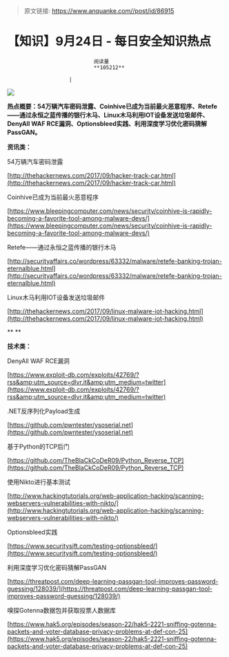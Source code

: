 > 原文链接: https://www.anquanke.com//post/id/86915 


# 【知识】9月24日 - 每日安全知识热点


                                阅读量   
                                **105212**
                            
                        |
                        
                                                                                    



[![](https://p1.ssl.qhimg.com/t0130e88aac2bde0651.png)](https://p1.ssl.qhimg.com/t0130e88aac2bde0651.png)

**热点概要：54万辆汽车密码泄露、<strong>Coinhive已成为当前最火恶意程序**、Retefe——通过永恒之蓝传播的银行木马、Linux木马利用IOT设备发送垃圾邮件、DenyAll WAF RCE漏洞、Optionsbleed实践、利用深度学习优化密码猜解PassGAN。</strong>



**<strong style="text-indent: 32px;">资讯类：**</strong>





54万辆汽车密码泄露

[http://thehackernews.com/2017/09/hacker-track-car.html](http://thehackernews.com/2017/09/hacker-track-car.html)



Coinhive已成为当前最火恶意程序

[https://www.bleepingcomputer.com/news/security/coinhive-is-rapidly-becoming-a-favorite-tool-among-malware-devs/](https://www.bleepingcomputer.com/news/security/coinhive-is-rapidly-becoming-a-favorite-tool-among-malware-devs/)



Retefe——通过永恒之蓝传播的银行木马

[http://securityaffairs.co/wordpress/63332/malware/retefe-banking-trojan-eternalblue.html](http://securityaffairs.co/wordpress/63332/malware/retefe-banking-trojan-eternalblue.html)



Linux木马利用IOT设备发送垃圾邮件

[http://thehackernews.com/2017/09/linux-malware-iot-hacking.html](http://thehackernews.com/2017/09/linux-malware-iot-hacking.html)

** **

**技术类：**



DenyAll WAF RCE漏洞

[https://www.exploit-db.com/exploits/42769/?rss&amp;utm_source=dlvr.it&amp;utm_medium=twitter](https://www.exploit-db.com/exploits/42769/?rss&amp;utm_source=dlvr.it&amp;utm_medium=twitter)



.NET反序列化Payload生成

[https://github.com/pwntester/ysoserial.net](https://github.com/pwntester/ysoserial.net)



基于Python的TCP后门

[https://github.com/TheBlaCkCoDeR09/Python_Reverse_TCP](https://github.com/TheBlaCkCoDeR09/Python_Reverse_TCP)



使用Nikto进行基本测试

[http://www.hackingtutorials.org/web-application-hacking/scanning-webservers-vulnerabilities-with-nikto/](http://www.hackingtutorials.org/web-application-hacking/scanning-webservers-vulnerabilities-with-nikto/)



Optionsbleed实践

[https://www.securitysift.com/testing-optionsbleed/](https://www.securitysift.com/testing-optionsbleed/)



利用深度学习优化密码猜解PassGAN

[https://threatpost.com/deep-learning-passgan-tool-improves-password-guessing/128039/](https://threatpost.com/deep-learning-passgan-tool-improves-password-guessing/128039/)



嗅探Gotenna数据包并获取投票人数据库

[https://www.hak5.org/episodes/season-22/hak5-2221-sniffing-gotenna-packets-and-voter-database-privacy-problems-at-def-con-25](https://www.hak5.org/episodes/season-22/hak5-2221-sniffing-gotenna-packets-and-voter-database-privacy-problems-at-def-con-25)


